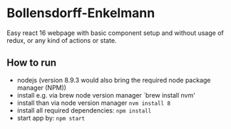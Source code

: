 # Bollensdorff-Enkelmann

Easy react 16 webpage with basic component setup and without usage of redux, or any kind of actions or state.

## How to run

* nodejs (version 8.9.3 would also bring the required node package manager (NPM))
 * install e.g. via brew node version manager `brew install nvm'
 * install than via node version manager `nvm install 8`
* install all required dependencies: `npm install`
* start app by: `npm start`
